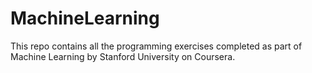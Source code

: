 # MachineLearning

This repo contains all the programming exercises completed as part of Machine Learning by Stanford University on Coursera.
